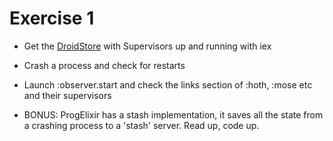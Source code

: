 # Exercise 1
* Get the [DroidStore](https://github.com/MonkeyIsNull/DroidStore/tree/sup) with Supervisors up and running with iex
* Crash a process and check for restarts
* Launch :observer.start and check the links section of :hoth, :mose etc and their supervisors

* BONUS: ProgElixir has a stash implementation, it saves all the state
  from a crashing process to a 'stash' server. Read up, code up.
